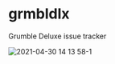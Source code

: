 # grmbldlx
Grumble Deluxe issue tracker

![2021-04-30 14 13 58-1](https://user-images.githubusercontent.com/4462072/121597983-28e27680-c9f6-11eb-8de9-bdb1ac45bb74.jpg)
